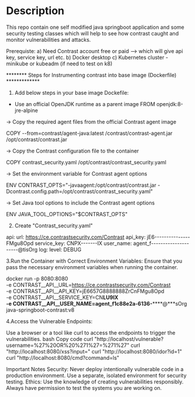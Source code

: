 # Description
 This repo contain one self modified java springboot application and some security testing classes
 which will help to see how contrast caught and monitor vulnerabilities and attacks.

 Prerequiste:
 a) Need Contrast account free or paid --> which will give api key, service key, url etc.
 b) Docker desktop 
 c) Kubernetes cluster - minikube or kubeadm (if need to test on k8)

 ******** Steps for Instrumenting contrast into base image (Dockerfile) *************
1. Add below steps in your base image Dockefile:
* Use an official OpenJDK runtime as a parent image
FROM openjdk:8-jre-alpine

-> Copy the required agent files from the official Contrast agent image

COPY --from=contrast/agent-java:latest /contrast/contrast-agent.jar /opt/contrast/contrast.jar

-> Copy the Contrast configuration file to the container

COPY contrast_security.yaml /opt/contrast/contrast_security.yaml

-> Set the environment variable for Contrast agent options

ENV CONTRAST_OPTS="-javaagent:/opt/contrast/contrast.jar -Dcontrast.config.path=/opt/contrast/contrast_security.yaml"

-> Set Java tool options to include the Contrast agent options

ENV JAVA_TOOL_OPTIONS="$CONTRAST_OPTS"

2. Create "Contrast_security.yaml"
   
api:
  url: https://ce.contrastsecurity.com/Contrast
  api_key: jE6---------------FMgu8Opd
  service_key: CNPX-------IX
  user_name: agent_f---------------------@tisOrg
log:
  level: DEBUG


3.Run the Container with Correct Environment Variables:
Ensure that you pass the necessary environment variables when running the container.

docker run -p 8080:8080 \
  -e CONTRAST__API__URL=https://ce.contrastsecurity.com/Contrast \
  -e CONTRAST__API__API_KEY=jE6657G8888888ZrCnFMgu8Opd \
  -e CONTRAST__API__SERVICE_KEY=CN******LU9IX \
  -e CONTRAST__API__USER_NAME=agent_f1c88e2a-6136-**********@***sOrg \
  java-springboot-contrast:v8

 4.Access the Vulnerable Endpoints:

Use a browser or a tool like curl to access the endpoints to trigger the vulnerabilities.
bash
Copy code
curl "http://localhost/vulnerable?username=%27%20OR%20%271%27=%271%27"
curl "http://localhost:8080/xss?input=<script>alert('XSS')</script>"
curl "http://localhost:8080/idor?id=1"
curl "http://localhost:8080/cmd?command=ls"

Important Notes
Security: Never deploy intentionally vulnerable code in a production environment. Use a separate, isolated environment for security testing.
Ethics: Use the knowledge of creating vulnerabilities responsibly. Always have permission to test the systems you are working on.


 
